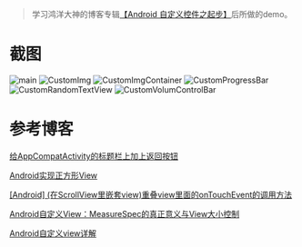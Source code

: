 > 学习鸿洋大神的博客专辑[【Android 自定义控件之起步】](http://blog.csdn.net/lmj623565791/article/category/2680591)后所做的demo。

# 截图
![main](https://github.com/codingbubble/CustomViewStudyDemo/blob/master/screenshot/pic/main.png "main")
![CustomImg](https://github.com/codingbubble/CustomViewStudyDemo/blob/master/screenshot/pic/CustomImg.png "CustomImg")
![CustomImgContainer](https://github.com/codingbubble/CustomViewStudyDemo/blob/master/screenshot/pic/CustomImgContainer.png "CustomImgContainer")
![CustomProgressBar](https://github.com/codingbubble/CustomViewStudyDemo/blob/master/screenshot/gif/CustomProgressBar.gif "CustomProgressBar")
![CustomRandomTextView](https://github.com/codingbubble/CustomViewStudyDemo/blob/master/screenshot/pic/CustomRandomTextView.gif "CustomRandomTextView")
![CustomVolumControlBar](https://github.com/codingbubble/CustomViewStudyDemo/blob/master/screenshot/pic/CustomVolumControlBar.gif "CustomVolumControlBar")    


# 参考博客

[给AppCompatActivity的标题栏上加上返回按钮](http://www.jianshu.com/p/3600b2178afa)

[Android实现正方形View](http://blog.csdn.net/qjay_dev/article/details/46852859)

[[Android] (在ScrollView里嵌套view)重叠view里面的onTouchEvent的调用方法](http://www.cnblogs.com/rossoneri/p/3994662.html)

[Android自定义View：MeasureSpec的真正意义与View大小控制](https://segmentfault.com/a/1190000007948959)

[Android自定义view详解](https://shaohui.me/2016/07/08/Android%E8%87%AA%E5%AE%9A%E4%B9%89view%E8%AF%A6%E8%A7%A3/)




